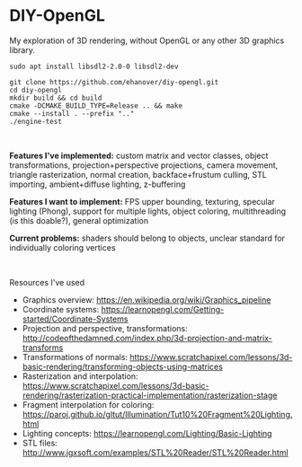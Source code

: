# DIY-OpenGL

My exploration of 3D rendering, without OpenGL or any other 3D graphics library. 

```
sudo apt install libsdl2-2.0-0 libsdl2-dev

git clone https://github.com/ehanover/diy-opengl.git
cd diy-opengl
mkdir build && cd build
cmake -DCMAKE_BUILD_TYPE=Release .. && make
cmake --install . --prefix ".."
./engine-test
```

<br>

**Features I've implemented:** custom matrix and vector classes, object transformations, projection+perspective projections, camera movement, triangle rasterization, normal creation, backface+frustum culling, STL importing, ambient+diffuse lighting, z-buffering

**Features I want to implement:** FPS upper bounding, texturing, specular lighting (Phong), support for multiple lights, object coloring, multithreading (is this doable?), general optimization

**Current problems:** shaders should belong to objects, unclear standard for individually coloring vertices

<br>

Resources I've used
* Graphics overview: https://en.wikipedia.org/wiki/Graphics_pipeline
* Coordinate systems: https://learnopengl.com/Getting-started/Coordinate-Systems
* Projection and perspective, transformations: http://codeofthedamned.com/index.php/3d-projection-and-matrix-transforms
* Transformations of normals: https://www.scratchapixel.com/lessons/3d-basic-rendering/transforming-objects-using-matrices
* Rasterization and interpolation: https://www.scratchapixel.com/lessons/3d-basic-rendering/rasterization-practical-implementation/rasterization-stage
* Fragment interpolation for coloring: https://paroj.github.io/gltut/Illumination/Tut10%20Fragment%20Lighting.html
* Lighting concepts: https://learnopengl.com/Lighting/Basic-Lighting
* STL files: http://www.jgxsoft.com/examples/STL%20Reader/STL%20Reader.html

